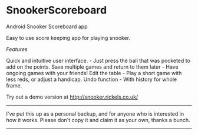 SnookerScoreboard
=================

Android Snooker Scoreboard app

Easy to use score keeping app for playing snooker.

*Features*

Quick and intuitive user interface. - Just press the ball that was pocketed to add on the points.
Save multiple games and return to them later - Have ongoing games with your friends!
Edit the table - Play a short game with less reds, or adjust a handicap.
Undo function - With history for whole frame.

Try out a demo version at http://snooker.rickels.co.uk/

************
I've put this up as a personal backup, and for anyone who is interested in how it works. 
Please don't copy it and claim it as your own, thanks a bunch.
************
